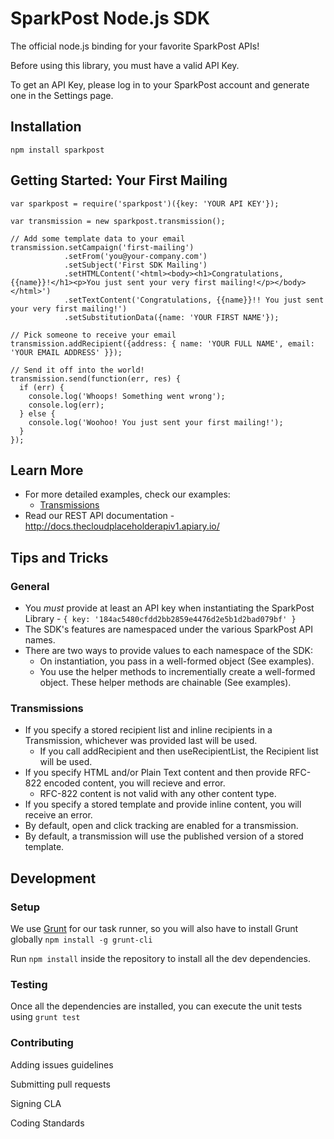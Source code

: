 # SparkPost Node.js SDK

The official node.js binding for your favorite SparkPost APIs!

Before using this library, you must have a valid API Key. 

To get an API Key, please log in to your SparkPost account and generate one in the Settings page.

## Installation

```
npm install sparkpost
```

## Getting Started: Your First Mailing
```
var sparkpost = require('sparkpost')({key: 'YOUR API KEY'});

var transmission = new sparkpost.transmission();

// Add some template data to your email
transmission.setCampaign('first-mailing')
            .setFrom('you@your-company.com')
            .setSubject('First SDK Mailing')
            .setHTMLContent('<html><body><h1>Congratulations, {{name}}!</h1><p>You just sent your very first mailing!</p></body></html>')
            .setTextContent('Congratulations, {{name}}!! You just sent your very first mailing!')
            .setSubstitutionData({name: 'YOUR FIRST NAME'});

// Pick someone to receive your email
transmission.addRecipient({address: { name: 'YOUR FULL NAME', email: 'YOUR EMAIL ADDRESS' }});

// Send it off into the world!
transmission.send(function(err, res) {
  if (err) {
    console.log('Whoops! Something went wrong');
    console.log(err);
  } else {
    console.log('Woohoo! You just sent your first mailing!');
  }
});
```

## Learn More
* For more detailed examples, check our examples:
    * [Transmissions](https://github.com/MessageSystems/node-sdk/blob/master/examples/transmission/)
* Read our REST API documentation - <http://docs.thecloudplaceholderapiv1.apiary.io/>

## Tips and Tricks
### General
* You _must_ provide at least an API key when instantiating the SparkPost Library - `{ key: '184ac5480cfdd2bb2859e4476d2e5b1d2bad079bf' }`
* The SDK's features are namespaced under the various SparkPost API names.
* There are two ways to provide values to each namespace of the SDK:
    - On instantiation, you pass in a well-formed object (See examples).
    - You use the helper methods to incrementially create a well-formed object. These helper methods are chainable (See examples).

### Transmissions
* If you specify a stored recipient list and inline recipients in a Transmission, whichever was provided last will be used.
    * If you call addRecipient and then useRecipientList, the Recipient list will be used.
* If you specify HTML and/or Plain Text content and then provide RFC-822 encoded content, you will recieve and error.
    * RFC-822 content is not valid with any other content type.
* If you specify a stored template and provide inline content, you will receive an error.
* By default, open and click tracking are enabled for a transmission.
* By default, a transmission will use the published version of a stored template.

## Development

### Setup
We use [Grunt](http://gruntjs.com/) for our task runner, so you will also have to install Grunt globally `npm install -g grunt-cli`

Run `npm install` inside the repository to install all the dev dependencies.

### Testing
Once all the dependencies are installed, you can execute the unit tests using `grunt test`

### Contributing
Adding issues guidelines

Submitting pull requests

Signing CLA

Coding Standards
